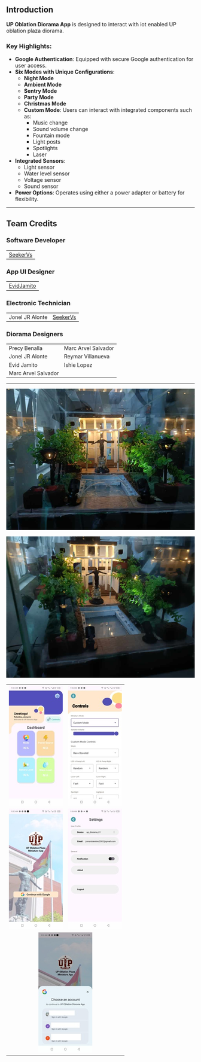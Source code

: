 ## Introduction

**UP Oblation Diorama App** is designed to interact with iot enabled UP oblation plaza diorama.

### Key Highlights:

- **Google Authentication**: Equipped with secure Google authentication for user access.  
- **Six Modes with Unique Configurations**:  
  - **Night Mode**  
  - **Ambient Mode**  
  - **Sentry Mode**  
  - **Party Mode**  
  - **Christmas Mode**  
  - **Custom Mode**: Users can interact with integrated components such as:  
    - Music change
    - Sound volume change
    - Fountain mode  
    - Light posts  
    - Spotlights  
    - Laser  
- **Integrated Sensors**:  
  - Light sensor  
  - Water level sensor  
  - Voltage sensor  
  - Sound sensor  
- **Power Options**: Operates using either a power adapter or battery for flexibility.  

---

## Team Credits

### Software Developer  
<table>
  <tr>
    <td><a href="https://github.com/SeekerVs">SeekerVs</a></td>
  </tr>
</table>

### App UI Designer  
<table>
  <tr>
    <td><a href="https://github.com/EvidJamito">EvidJamito</a></td>
  </tr>
</table>

### Electronic Technician  
<table>
  <tr>
    <td>Jonel JR Alonte</td>
    <td><a href="https://github.com/SeekerVs">SeekerVs</a></td>
  </tr>
</table>

### Diorama Designers  
<table>
  <tr>
    <td>Precy Benalla</td>
    <td>Marc Arvel Salvador</td>
  </tr>
  <tr>
    <td>Jonel JR Alonte</td>
    <td>Reymar Villanueva</td>
  </tr>
  <tr>
    <td>Evid Jamito</td>
    <td>Ishie Lopez</td>
  </tr>
  <tr>
    <td>Marc Arvel Salvador</td>
  </tr>
</table>

---

![Image](https://raw.githubusercontent.com/seekerVs/UP-Oblation-Diorama_App/main/demo%20images/467460797_583587017472305_4700103339857363031_n.jpg)

![Image](https://raw.githubusercontent.com/seekerVs/UP-Oblation-Diorama_App/main/demo%20images/467457954_1209196866835107_6704296696618841021_n.jpg)


<table>
  <tr>
    <td>
      <img src="https://raw.githubusercontent.com/seekerVs/UP-Oblation-Diorama_App/main/demo%20images/467462619_1337222307729412_5298046835836525372_n.jpg" alt="Image">
    </td>
    <td>
      <img src="https://raw.githubusercontent.com/seekerVs/UP-Oblation-Diorama_App/main/demo%20images/467459375_2808998065944416_6895024914892708923_n.jpg" alt="Image">
    </td>
  </tr>
  <tr>
    <td>
      <img src="https://raw.githubusercontent.com/seekerVs/UP-Oblation-Diorama_App/main/demo%20images/467456702_1185204330006156_299890435009467746_n.jpg" alt="Image">
    </td>
    <td>
      <img src="https://raw.githubusercontent.com/seekerVs/UP-Oblation-Diorama_App/main/demo%20images/462568625_1614467812838405_8940945305707783859_n.jpg" alt="Image">
    </td>
  </tr>
  <tr>
    <td colspan="2" align="center">
      <img src="https://raw.githubusercontent.com/seekerVs/UP-Oblation-Diorama_App/main/demo%20images/462548645_1082177873173466_1504629648522392956_n.jpg" alt="Image">
    </td>
  </tr>
</table>

